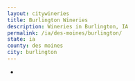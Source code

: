 ```yaml
---
layout: citywineries
title: Burlington Wineries
description: Wineries in Burlington, IA
permalink: /ia/des-moines/burlington/
state: ia
county: des moines
city: burlington
---
```

-
